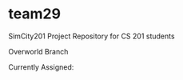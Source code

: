 team29
======

SimCity201 Project Repository for CS 201 students

Overworld Branch

Currently Assigned: